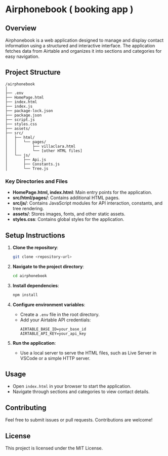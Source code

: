# Airphonebook ( booking app ) 

## Overview

Airphonebook is a web application designed to manage and display contact information using a structured and interactive interface. The application fetches data from Airtable and organizes it into sections and categories for easy navigation.

## Project Structure

```
/airphonebook
│
├── .env
├── HomePage.html
├── index.html
├── index.js
├── package-lock.json
├── package.json
├── script.js
├── styles.css
├── assets/
├── src/
│   ├── html/
│   │   └── pages/
│   │       ├── villaclara.html
│   │       └── [other HTML files]
│   └── js/
│       ├── Api.js
│       ├── Constants.js
│       └── Tree.js
```

### Key Directories and Files

- **HomePage.html, index.html**: Main entry points for the application.
- **src/html/pages/**: Contains additional HTML pages.
- **src/js/**: Contains JavaScript modules for API interaction, constants, and tree rendering.
- **assets/**: Stores images, fonts, and other static assets.
- **styles.css**: Contains global styles for the application.

## Setup Instructions

1. **Clone the repository**:

   ```bash
   git clone <repository-url>
   ```
2. **Navigate to the project directory**:

   ```bash
   cd airphonebook
   ```
3. **Install dependencies**:

   ```bash
   npm install
   ```
4. **Configure environment variables**:

   - Create a `.env` file in the root directory.
   - Add your Airtable API credentials:
     ```
     AIRTABLE_BASE_ID=your_base_id
     AIRTABLE_API_KEY=your_api_key
     ```
5. **Run the application**:

   - Use a local server to serve the HTML files, such as Live Server in VSCode or a simple HTTP server.

## Usage

- Open `index.html` in your browser to start the application.
- Navigate through sections and categories to view contact details.

## Contributing

Feel free to submit issues or pull requests. Contributions are welcome!

## License

This project is licensed under the MIT License.
